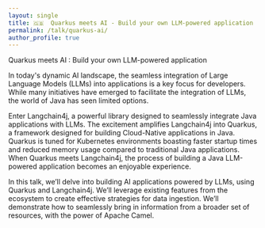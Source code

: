 ```yaml
---
layout: single
title: 🇬🇧  Quarkus meets AI - Build your own LLM-powered application
permalink: /talk/quarkus-ai/
author_profile: true
---
```



Quarkus meets AI : Build your own LLM-powered application

In today's dynamic AI landscape, the seamless integration of Large Language Models (LLMs) into applications is a key focus for developers. While many initiatives have emerged to facilitate the integration of LLMs, the world of Java has seen limited options. 

Enter Langchain4j, a powerful library designed to seamlessly integrate Java applications with LLMs. The excitement amplifies Langchain4j into Quarkus, a framework designed for building Cloud-Native applications in Java. Quarkus is tuned for Kubernetes environments  boasting faster startup times and reduced memory usage compared to traditional Java applications. When Quarkus meets Langchain4j, the process of building a Java LLM-powered application becomes an enjoyable experience.

In this talk, we’ll delve into building AI applications powered by LLMs, using Quarkus and Langchain4j. We’ll leverage existing features from the ecosystem to create effective strategies for data ingestion. We’ll demonstrate how to seamlessly bring in information from a broader set of resources, with the power of Apache Camel.
